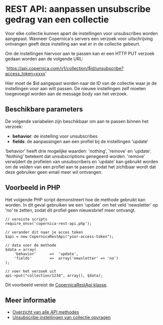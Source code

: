 # REST API: aanpassen unsubscribe gedrag van een collectie
Voor elke collectie kunnen apart de instellingen voor unsubscribes worden aangepast. Wanneer Copernica's servers een verzoek voor uitschrijving ontvangen geeft deze instelling aan wat er in de collectie gebeurt.

Om de instellingen hiervoor aan te passen kan er een HTTP PUT verzoek gedaan worden aan de volgende URL:

`https://api.copernica.com/v1/collection/$id/unsubscribe?access_token=xxxx'

Hier moet de $id aangepast worden naar de ID van de collectie waar je de instellingen voor aan wilt passen. De nieuwe instellingen zelf moeten toegevoegd worden aan de message body van het verzoek.

## Beschikbare parameters

De volgende variabelen zijn beschikbaar om aan te passen binnen het verzoek:

- **behavior**: de instelling voor unsubscribes
- **fields**: de aanpassingen aan een profiel bij de instellingen 'update'

‘behavior’ heeft drie mogelijke waarden: 'nothing', 'remove' en 'update'. 'Nothing' betekent dat unsubscriptions genegeerd worden. 'remove' verwijdert de profielen van unsubscribers en 'update' kan gebruikt worden om de velden van een profiel aan te passen zodat het zichtbaar wordt dat deze gebruiker geen email meer wil ontvangen.

## Voorbeeld in PHP

Het volgende PHP script demonstreert hoe de methode gebruikt kan worden. In dit geval gebruiken we een 'update' om het veld 'newsletter' op 'no' te zetten, zodat dit profiel geen nieuwsbrief meer ontvangt.

    // vereiste scripts
    require_once('copernica-rest-api.php');

    // verander dit naar je acces token
    $api = new CopernicaRestApi("your-access-token");

    // data voor de methode
    $data = array(
        'behavior'      =>  'update',
        'fields'        =>  array('newsletter' => 'no')
    );

    // voer het verzoek uit
    api->put("collection/1234", array(), $data);

Dit voorbeeld vereist de [CopernicaRestApi klasse](rest-php).

## Meer informatie

- [Overzicht van alle API methodes](rest-api)
- [Unsubscribe instellingen van collectie opvragen](rest-get-collection-unsubscribe)

